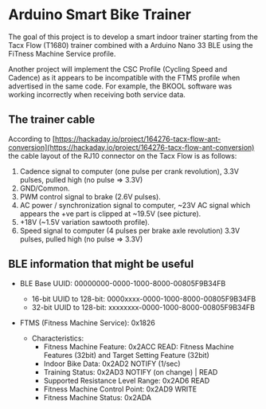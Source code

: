 # Arduino Smart Bike Trainer

The goal of this project is to develop a smart indoor trainer starting from the Tacx Flow (T1680) trainer combined with a Arduino Nano 33 BLE using the FiTness Machine Service profile.

Another project will implement the CSC Profile (Cycling Speed and Cadence) as it appears to be incompatible with the FTMS profile when advertised in the same code. For example, the BKOOL software was working incorrectly when receiving both service data.

## The trainer cable
According to [https://hackaday.io/project/164276-tacx-flow-ant-conversion](https://hackaday.io/project/164276-tacx-flow-ant-conversion) the cable layout of the RJ10 connector on the Tacx Flow is as follows:
1. Cadence signal to computer (one pulse per crank revolution), 3.3V pulses, pulled high (no pulse => 3.3V)
2. GND/Common.
3. PWM control signal to brake (2.6V pulses).
4. AC power / synchronization signal to computer, ~23V AC signal which appears the +ve part is clipped at ~19.5V (see picture).
5. +18V (~1.5V variation sawtooth profile).
6. Speed signal to computer (4 pulses per brake axle revolution) 3.3V pulses, pulled high (no pulse => 3.3V)

## BLE information that might be useful

* BLE Base UUID: 00000000-0000-1000-8000-00805F9B34FB
  * 16-bit UUID to 128-bit: 0000xxxx-0000-1000-8000-00805F9B34FB
  * 32-bit UUID to 128-bit: xxxxxxxx-0000-1000-8000-00805F9B34FB

* FTMS (Fitness Machine Service): 0x1826
  * Characteristics:
    * Fitness Machine Feature: 0x2ACC
      READ: Fitness Machine Features (32bit) and Target Setting Feature (32bit)
    * Indoor Bike Data: 0x2AD2
      NOTIFY (1/sec)
    * Training Status: 0x2AD3
      NOTIFY (on change) | READ
    * Supported Resistance Level Range: 0x2AD6
      READ
    * Fitness Machine Control Point: 0x2AD9
      WRITE
    * Fitness Machine Status: 0x2ADA